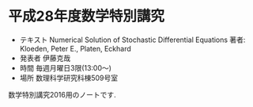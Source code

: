 # 平成28年度数学特別講究
* テキスト Numerical Solution of Stochastic Differential Equations  著者: Kloeden, Peter E., Platen, Eckhard
* 発表者 伊藤克哉
* 時間 毎週月曜日3限(13:00〜)
* 場所 数理科学研究科棟509号室

数学特別講究2016用のノートです.
